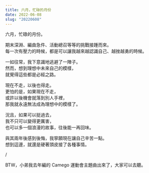 ```yaml
---
title: 六月，忙碌的月份
date: 2022-06-08
slug: "20220608"
---
```


六月，忙碌的月份。

期末深淵、編曲急件、活動總召等等的挑戰接踵而來。\
每一次有壓力的時候，都是可以讓我越來越認識自己、越挫越勇的時候。

一如往常，我下意識地逃避了一陣子。\
然而，想到理想中未來自己的模樣，\
就覺得這些都是必經之路。

現在不走，以後也得走。\
更怕的是，如果現在不走，\
或許以後機會就落到別人手裡，\
那我就永遠無法成為理想中的模樣了。

況且，如果可以挺過去，\
我不只可以變得更厲害，\
也可以多一個浪漫的故事，往後能一再回味。

與其兩年後感到後悔，我寧願現在讓自己辛苦一點。\
想到這邊，就還是硬著頭皮接了各種事情。

/

BTW，小弟我去年編的 Camego 運動會主題曲出來了，大家可以去聽。
